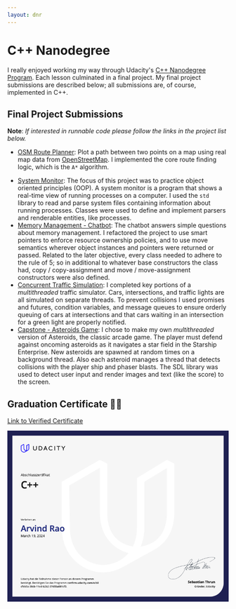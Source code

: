 ```yaml
---
layout: dnr
---
```


# C++ Nanodegree

I really enjoyed working my way through Udacity's [C++ Nanodegree Program](https://www.udacity.com/course/c-plus-plus-nanodegree--nd213). Each lesson culminated in a final project. My final project submissions are described below; all submissions are, of course, implemented in C++.

## Final Project Submissions

**Note**: *If interested in runnable code please follow the links in the project list below.*

* [OSM Route Planner](https://github.com/arvsrao/CppND-Route-Planning): Plot a path between two points on a map using real map data from [OpenStreetMap](https://www.openstreetmap.org/). I implemented the core route finding logic, which is the `A*` algorithm. 

- [System Monitor](https://github.com/arvsrao/CppND-System-Monitor): The focus of this project was to practice object oriented principles (OOP). A system monitor is a program that shows a real-time view of running processes on a computer. I used the `std` library to read and parse system files containing information about running processes. Classes were used to define and implement parsers and renderable entities, like processes.
- [Memory Management - Chatbot](https://github.com/arvsrao/CppND-Memory-Management-Chatbot): The chatbot answers simple questions about memory management. I refactored the project to use smart pointers to enforce resource ownership policies, and to use move semantics wherever object instances and pointers were returned or passed. Related to the later objective, every class needed to adhere to the rule of 5; so in additional to whatever base constructors the class had, copy / copy-assignment and move / move-assignment constructors were also defined.
- [Concurrent Traffic Simulation](https://github.com/arvsrao/CppND-Program-a-Concurrent-Traffic-Simulation): I completed key portions of a *multithreaded* traffic simulator. Cars, intersections, and traffic lights are all simulated on separate threads. To prevent collisions I used promises and futures, condition variables, and message queues to ensure orderly queuing of cars at intersections and that cars waiting in an intersection for a green light are properly notified.
- [Capstone - Asteroids Game](https://github.com/arvsrao/Asteroids): I chose to make my own *multithreaded* version of Asteroids, the classic arcade game. The player must defend against oncoming asteroids as it navigates a star field in the Starship Enterprise. New asteroids are spawned at random times on a background thread. Also each asteroid manages a thread that detects collisions with the player ship and phaser blasts. The SDL library was used to detect user input and render images and text (like the score) to the screen.

## Graduation Certificate 🎉🎉

[Link to Verified Certificate](https://www.udacity.com/certificate/e/b8cfeb5a-30cb-11ed-b2b2-37d55a081cf3)

![Nanodegree Certificate](/assets/udacity-c++-certificate.png "Certificate")

